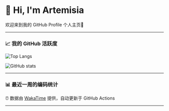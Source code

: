 # 👋 Hi, I'm Artemisia  

欢迎来到我的 GitHub Profile 个人主页🎉  

---

### 📈 我的 GitHub 活跃度

![Top Langs](https://github-readme-stats.vercel.app/api/top-langs/?username=artemisia1107&layout=compact&theme=radical)

![GitHub stats](https://github-readme-stats.vercel.app/api?username=artemisia1107&show_icons=true&theme=radical)

---

### 📊 最近一周的编码统计  

<!--START_SECTION:waka-->
<!--END_SECTION:waka-->

⏰ 数据由 [WakaTime](https://wakatime.com/) 提供，自动更新于 GitHub Actions

---

